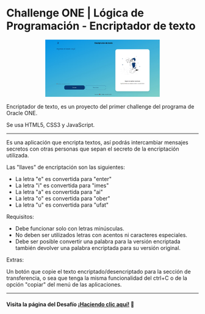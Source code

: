 # Challenge ONE | Lógica de Programación - Encriptador de texto
<p align="center" >
     <img width="300" heigth="200" src="./assets/project/proyecto-encriptador.jpg">
</p>

Encriptador de texto, es un proyecto del primer challenge del programa de Oracle ONE. 

Se usa HTML5, CSS3 y JavaScript.

---

Es una aplicación que encripta textos, así podrás intercambiar mensajes secretos con otras personas que sepan el secreto de la encriptación utilizada.

Las "llaves" de encriptación son las siguientes:

- La letra "e" es convertida para "enter"
- La letra "i" es convertida para "imes"
- La letra "a" es convertida para "ai"
- La letra "o" es convertida para "ober"
- La letra "u" es convertida para "ufat"

Requisitos:

- Debe funcionar solo con letras minúsculas.
- No deben ser utilizados letras con acentos ni caracteres especiales.
- Debe ser posible convertir una palabra para la versión encriptada también devolver una palabra encriptada para su versión original.

Extras:

Un botón que copie el texto encriptado/desencriptado para la sección de transferencia, o sea que tenga la misma funcionalidad del ctrl+C o de la opción "copiar" del menú de las aplicaciones.

---

#### Visita la página del Desafío [¡Haciendo clic aquí!](https://nellymollocondo.github.io/Encriptador-de-texto--Challenge1-ONE/) 📃
